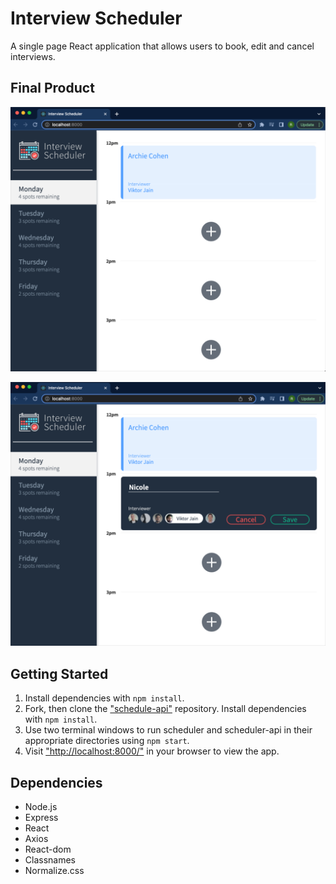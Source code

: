 # Interview Scheduler

A single page React application that allows users to book, edit and cancel interviews. 

## Final Product

!["Scheduled appointments and available timeslots for booking"](https://github.com/rkrowchuk/scheduler/blob/master/docs/01-ListInterview.jpg?raw=true)

!["Form view for booking an interview"](https://github.com/rkrowchuk/scheduler/blob/master/docs/02-BookInterview.jpg?raw=true)


## Getting Started

1. Install dependencies with `npm install`. 
2. Fork, then clone the ["schedule-api"](https://github.com/rkrowchuk/scheduler-api) repository. Install dependencies with `npm install`. 
3. Use two terminal windows to run scheduler and scheduler-api in their appropriate directories using `npm start`. 
4. Visit ["http://localhost:8000/"](http://localhost:8000/) in your browser to view the app. 

## Dependencies
- Node.js
- Express
- React
- Axios
- React-dom
- Classnames
- Normalize.css


